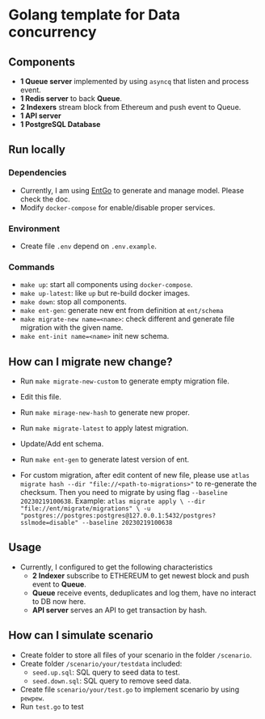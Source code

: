 # Golang template for Data concurrency

## Components

- **1 Queue server** implemented by using `asyncq` that listen and process event.
- **1 Redis server** to back **Queue**.
- **2 Indexers** stream block from Ethereum and push event to Queue.
- **1 API server**
- **1 PostgreSQL Database**

## Run locally

### Dependencies

- Currently, I am using [EntGo](https://entgo.io/docs) to generate and manage model. Please check the doc.
- Modify `docker-compose` for enable/disable proper services.

### Environment

- Create file `.env` depend on `.env.example`.

### Commands

- `make up`: start all components using `docker-compose`.
- `make up-latest`: like `up` but re-build docker images.
- `make down`: stop all components.
- `make ent-gen`: generate new ent from definition at `ent/schema`
- `make migrate-new name=<name>`: check different and generate file migration with the given name.
- `make ent-init name=<name>` init new schema.

## How can I migrate new change?
- Run `make migrate-new-custom` to generate empty migration file.
- Edit this file.
- Run `make mirage-new-hash` to generate new proper.
- Run `make migrate-latest` to apply latest migration.
- Update/Add ent schema.
- Run `make ent-gen` to generate latest version of ent.

- For custom migration, after edit content of new file, please use `atlas migrate hash --dir "file://<path-to-migrations>"` to re-generate the checksum. Then you need to migrate by using flag `--baseline 20230219100638`.
    Example:
      ```
        atlas migrate apply \
        --dir "file://ent/migrate/migrations" \
        -u "postgres://postgres:postgres@127.0.0.1:5432/postgres?sslmode=disable" --baseline 20230219100638
      ```

## Usage

- Currently, I configured to get the following characteristics
  - **2 Indexer** subscribe to ETHEREUM to get newest block and push event to **Queue**.
  - **Queue** receive events, deduplicates and log them, have no interact to DB now here.
  - **API server** serves an API to get transaction by hash.


## How can I simulate scenario
- Create folder to store all files of your scenario in the folder `/scenario`.
- Create folder `/scenario/your/testdata` included:
  - `seed.up.sql`: SQL query to seed data to test.
  - `seed.down.sql`: SQL query to remove seed data.
- Create file `scenario/your/test.go` to implement scenario by using `pewpew`.
- Run `test.go` to test
